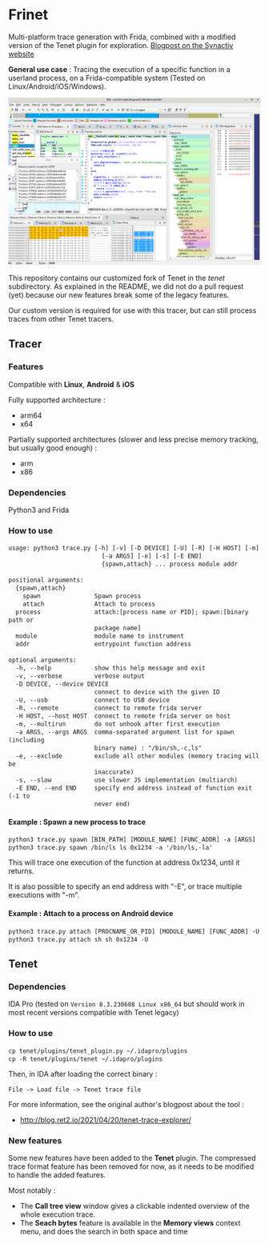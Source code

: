 # Frinet

Multi-platform trace generation with Frida, combined with a modified version of the Tenet plugin for exploration.
[Blogpost on the Synactiv website](https://www.synacktiv.com/publications/frinet-reverse-engineering-made-easier)

**General use case** : Tracing the execution of a specific function in a userland process, on a Frida-compatible system (Tested on Linux/Android/iOS/Windows).

<p align="center">
<img alt="Tenet" src="screenshots/frinet.png"/>
</p>

This repository contains our customized fork of Tenet in the *tenet* subdirectory. As explained in the
README, we did not do a pull request (yet) because our new features break some of the legacy features.

Our custom version is required for use with this tracer, but can still process traces from other 
Tenet tracers.

## Tracer

### Features

Compatible with **Linux**, **Android** & **iOS**

Fully supported architecture :

 * arm64
 * x64

Partially supported architectures (slower and less precise memory tracking, but usually good enough) :

 * arm
 * x86

### Dependencies

Python3 and Frida

### How to use

```
usage: python3 trace.py [-h] [-v] [-D DEVICE] [-U] [-R] [-H HOST] [-m]
                          [-a ARGS] [-e] [-s] [-E END]
                          {spawn,attach} ... process module addr

positional arguments:
  {spawn,attach}
    spawn               Spawn process
    attach              Attach to process
  process               attach:[process name or PID]; spawn:[binary path or
                        package name]
  module                module name to instrument
  addr                  entrypoint function address

optional arguments:
  -h, --help            show this help message and exit
  -v, --verbose         verbose output
  -D DEVICE, --device DEVICE
                        connect to device with the given ID
  -U, --usb             connect to USB device
  -R, --remote          connect to remote frida server
  -H HOST, --host HOST  connect to remote frida server on host
  -m, --multirun        do not unhook after first execution
  -a ARGS, --args ARGS  comma-separated argument list for spawn (including
                        binary name) : "/bin/sh,-c,ls"
  -e, --exclude         exclude all other modules (memory tracing will be
                        inaccurate)
  -s, --slow            use slower JS implementation (multiarch)
  -E END, --end END     specify end address instead of function exit (-1 to
                        never end)
```

#### Example : Spawn a new process to trace

```
python3 trace.py spawn [BIN_PATH] [MODULE_NAME] [FUNC_ADDR] -a [ARGS]
python3 trace.py spawn /bin/ls ls 0x1234 -a '/bin/ls,-la'
```

This will trace one execution of the function at address 0x1234, until it returns.

It is also possible to specify an end address with "-E", or trace multiple executions with "-m".

#### Example : Attach to a process on Android device

```
python3 trace.py attach [PROCNAME_OR_PID] [MODULE_NAME] [FUNC_ADDR] -U
python3 trace.py attach sh sh 0x1234 -U
```


## Tenet

### Dependencies

IDA Pro (tested on ```Version 8.3.230608 Linux x86_64``` but should work in most recent versions compatible with Tenet legacy)

### How to use

```
cp tenet/plugins/tenet_plugin.py ~/.idapro/plugins
cp -R tenet/plugins/tenet ~/.idapro/plugins
```

Then, in IDA after loading the correct binary :

```
File -> Load file -> Tenet trace file
```

For more information, see the original author's blogpost about the tool :
 * http://blog.ret2.io/2021/04/20/tenet-trace-explorer/

### New features

Some new features have been added to the **Tenet** plugin.
The compressed trace format feature has been removed for now, as it needs to be modified to handle the added features.

Most notably :
 * The **Call tree view** window gives a clickable indented overview of the whole execution trace.
 * The **Seach bytes** feature is available in the **Memory views** context menu, and does the search in both space and time
